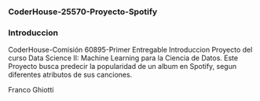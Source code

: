 ### CoderHouse-25570-Proyecto-Spotify

### Introduccion

CoderHouse-Comisión 60895-Primer Entregable
Introduccion
Proyecto del curso Data Science II: Machine Learning para la Ciencia de Datos. Este Proyecto busca predecir la popularidad de un album en Spotify, segun diferentes atributos de sus canciones.

Franco Ghiotti
